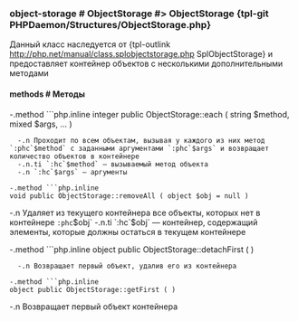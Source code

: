 ### object-storage # ObjectStorage #> ObjectStorage {tpl-git PHPDaemon/Structures/ObjectStorage.php}

Данный класс наследуется от {tpl-outlink http://php.net/manual/class.splobjectstorage.php SplObjectStorage} и предоставляет контейнер объектов с несколькими дополнительными методами

#### methods # Методы

 -.method ```php.inline
 integer public ObjectStorage::each ( string $method, mixed $args, ... )
 ```
   -.n Проходит по всем объектам, вызывая у каждого из них метод `:phc`$method` c заданными аргументами `:phc`$args` и возвращает количество объектов в контейнере
   -.n.ti `:hc`$method` — вызываемый метод объекта
   -.n `:hc`$args` — аргументы

 -.method ```php.inline
 void public ObjectStorage::removeAll ( object $obj = null )
 ```
   -.n Удаляет из текущего контейнера все объекты, которых нет в контейнере `:phc`$obj`
   -.n.ti `:hc`$obj` — контейнер, содержащий элементы, которые должны остаться в текущем контейнере

 -.method ```php.inline
 object public ObjectStorage::detachFirst ( )
 ```
   -.n Возвращает первый объект, удалив его из контейнера

 -.method ```php.inline
 object public ObjectStorage::getFirst ( )
 ```
   -.n Возвращает первый объект контейнера